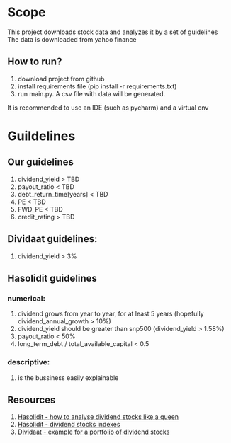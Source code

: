 # Scope
This project downloads stock data and analyzes it by a set of guidelines  
The data is downloaded from yahoo finance

## How to run?
1. download project from github
2. install requirements file (pip install -r requirements.txt)
3. run main.py. A csv file with data will be generated.

It is recommended to use an IDE (such as pycharm) and a virtual env

# Guildelines
## Our guidelines
1. dividend_yield > TBD
2. payout_ratio < TBD
3. debt_return_time[years] < TBD
4. PE < TBD
5. FWD_PE < TBD
6. credit_rating > TBD

## Dividaat guidelines:
1. dividend_yield > 3%

## Hasolidit guidelines
### numerical:
1. dividend grows from year to year, for at least 5 years (hopefully dividend_annual_growth > 10%)
2. dividend_yield should be greater than snp500 (dividend_yield > 1.58%)
3. payout_ratio < 50%
4. long_term_debt / total_available_capital < 0.5
 
### descriptive:
1. is the bussiness easily explainable

## Resources
1. [Hasolidit - how to analyse dividend stocks like a queen](https://www.hasolidit.com/%d7%90%d7%99%d7%9a-%d7%9c%d7%a0%d7%aa%d7%97-%d7%9e%d7%a0%d7%99%d7%95%d7%aa-%d7%93%d7%99%d7%91%d7%99%d7%93%d7%a0%d7%93-%d7%9b%d7%9e%d7%95-%d7%9e%d7%9c%d7%9b%d7%94)
2. [Hasolidit - dividend stocks indexes](https://www.hasolidit.com/%D7%93%D7%99%D7%91%D7%99%D7%93%D7%A0%D7%93-%D7%A7%D7%A8%D7%A0%D7%95%D7%AA-%D7%A1%D7%9C)
3. [Dividaat - example for a portfolio of dividend stocks](https://dividaat.com)